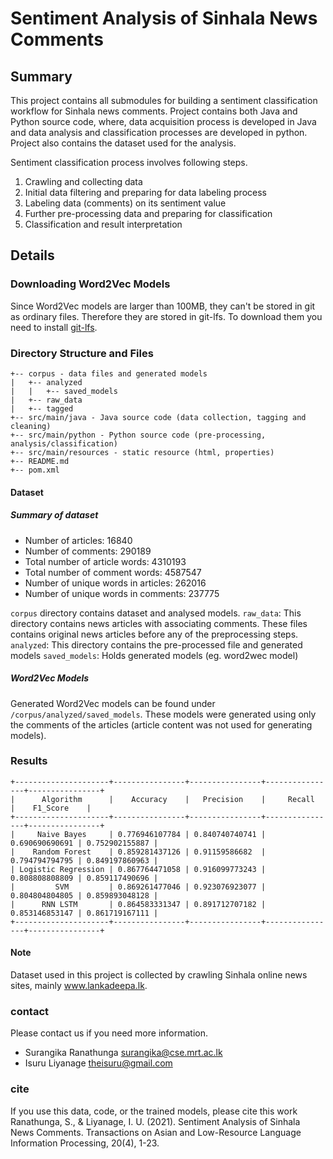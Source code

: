 Sentiment Analysis of Sinhala News Comments
============================================

## Summary
This project contains all submodules for building a sentiment classification workflow for Sinhala
news comments. Project contains both Java and Python source code, where,
data acquisition process is developed in Java and data analysis and classification processes are 
developed in python. Project also contains the dataset used for the analysis. 

Sentiment classification process involves following steps.
1. Crawling and collecting data
2. Initial data filtering and preparing for data labeling process
3. Labeling data (comments) on its sentiment value
4. Further pre-processing data and preparing for classification
5. Classification and result interpretation

## Details

### Downloading Word2Vec Models
Since Word2Vec models are larger than 100MB, they can't be stored in git as ordinary files. 
Therefore they are stored in git-lfs. To download them you need to install [git-lfs](https://git-lfs.github.com/).

### Directory Structure and Files
```
+-- corpus - data files and generated models  
|   +-- analyzed  
|   |   +-- saved_models  
|   +-- raw_data  
|   +-- tagged  
+-- src/main/java - Java source code (data collection, tagging and cleaning)  
+-- src/main/python - Python source code (pre-processing, analysis/classification)  
+-- src/main/resources - static resource (html, properties)  
+-- README.md    
+-- pom.xml    
```

#### Dataset
##### Summary of dataset
- Number of articles: 16840
- Number of comments: 290189
- Total number of article words: 4310193
- Total number of comment words: 4587547
- Number of unique words in articles: 262016
- Number of unique words in comments: 237775

```corpus``` directory contains dataset and analysed models.
```raw_data```: This directory contains news articles with associating comments. These files contains original news articles before any of the preprocessing steps.
```analyzed```: This directory contains the pre-processed file and generated models
```saved_models```: Holds generated models (eg. word2wec model)

##### Word2Vec Models
Generated Word2Vec models can be found under ```/corpus/analyzed/saved_models```. These models were generated using only the comments of the articles
(article content was not used for generating models).

### Results
```
+---------------------+----------------+----------------+----------------+----------------+
|      Algorithm      |    Accuracy    |   Precision    |     Recall     |    F1_Score    |
+---------------------+----------------+----------------+----------------+----------------+
|     Naive Bayes     | 0.776946107784 | 0.840740740741 | 0.690690690691 | 0.752902155887 |
|    Random Forest    | 0.859281437126 | 0.91159586682  | 0.794794794795 | 0.849197860963 |
| Logistic Regression | 0.867764471058 | 0.916099773243	| 0.808808808809 | 0.859117490696 |
|         SVM         | 0.869261477046 | 0.923076923077 | 0.804804804805 | 0.859893048128 |
|      RNN LSTM       | 0.864583331347 | 0.891712707182	| 0.853146853147 | 0.861719167111 |
+---------------------+----------------+----------------+----------------+----------------+
```



#### Note
Dataset used in this project is collected by crawling Sinhala online news sites, mainly www.lankadeepa.lk.


### contact
Please contact us if you need more information.  
- Surangika Ranathunga <surangika@cse.mrt.ac.lk>
- Isuru Liyanage <theisuru@gmail.com> 

### cite
If you use this data, code, or the trained models, please cite this work  
Ranathunga, S., & Liyanage, I. U. (2021). Sentiment Analysis of Sinhala News Comments. Transactions on Asian and Low-Resource Language Information Processing, 20(4), 1-23.
